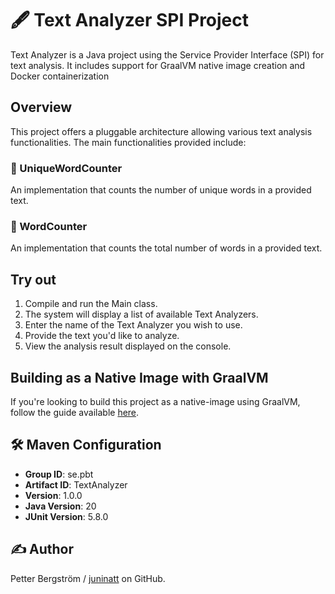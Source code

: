 # 🖋️ Text Analyzer SPI Project

Text Analyzer is a Java project using the Service Provider Interface (SPI) for text analysis. It includes support for GraalVM native image creation and Docker containerization

## Overview

This project offers a pluggable architecture allowing various text analysis functionalities. The main functionalities provided include:

### 🔢 UniqueWordCounter

An implementation that counts the number of unique words in a provided text.

### 🔢 WordCounter

An implementation that counts the total number of words in a provided text.


## Try out

1. Compile and run the Main class.
2. The system will display a list of available Text Analyzers.
3. Enter the name of the Text Analyzer you wish to use.
4. Provide the text you'd like to analyze.
5. View the analysis result displayed on the console.


## Building as a Native Image with GraalVM

If you're looking to build this project as a native-image using GraalVM, follow the guide available [here](graalvm-setup-guide.md).


## 🛠️ Maven Configuration

- **Group ID**: se.pbt
- **Artifact ID**: TextAnalyzer
- **Version**: 1.0.0
- **Java Version**: 20
- **JUnit Version**: 5.8.0


## ✍️ Author

Petter Bergström / [juninatt](https://github.com/juninatt) on GitHub.
